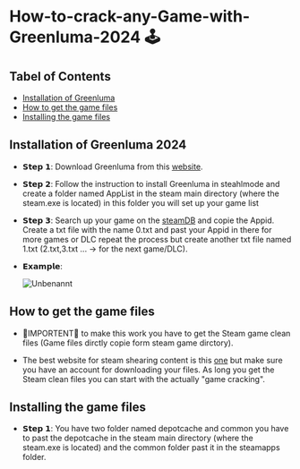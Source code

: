 # How-to-crack-any-Game-with-Greenluma-2024 🕹️

## Tabel of Contents 
 - [Installation of Greenluma](#installation-of-greenluma-2024)
 - [How to get the game files](#how-to-get-the-game-files)
 - [Installing the game files](#installing-the-game-files)

## Installation of Greenluma 2024
- 𝗦𝘁𝗲𝗽 𝟭: Download Greenluma from this [website](https://cs.rin.ru/forum/viewtopic.php?f=29&t=103709&hilit=greenluma).
  
- 𝗦𝘁𝗲𝗽 𝟮: Follow the instruction to install Greenluma in steahlmode and create a folder named AppList in the steam main directory (where the steam.exe is located)
  in this folder you will set up your game list

- 𝗦𝘁𝗲𝗽 𝟯: Search up your game on the [steamDB](https://steamdb.info/) and copie the Appid. Create a txt file with the name 0.txt and past your Appid in there for more games or DLC repeat the process but create another txt file named 1.txt (2.txt,3.txt ... -> for the next game/DLC).

- 𝗘𝘅𝗮𝗺𝗽𝗹𝗲: 

    ![Unbenannt](https://github.com/user-attachments/assets/c1882578-ca46-45fe-8ea6-6d7d344c9cd0)

## How to get the game files

- 🚨IMPORTENT🚨 to make this work you have to get the Steam game clean files (Game files dirctly copie form steam game dirctory).

- The best website for steam shearing content is this [one](https://cs.rin.ru/forum/index.php) but make sure you have an account for downloading your files.
  As long you get the Steam clean files you can start with the actually "game cracking".

## Installing the game files 

   
 - 𝗦𝘁𝗲𝗽 𝟭: You have two folder named depotcache and common you have to past the depotcache in the steam main directory (where the steam.exe is located) and the common folder past it in the steamapps folder.

